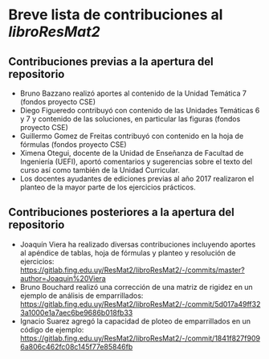 # Breve lista de contribuciones al _libroResMat2_

## Contribuciones previas a la apertura del repositorio

 * Bruno Bazzano realizó aportes al contenido de la Unidad Temática 7 (fondos proyecto CSE)
 * Diego Figueredo contribuyó con contenido de las Unidades Temáticas 6 y 7 y contenido de las soluciones, en particular las figuras (fondos proyecto CSE)
 * Guillermo Gomez de Freitas contribuyó con contenido en la hoja de fórmulas  (fondos proyecto CSE)
 * Ximena Otegui, docente de la Unidad de Enseñanza de Facultad de Ingeniería (UEFI), aportó comentarios y sugerencias sobre el texto del curso así como también de la Unidad Curricular.
 * Los docentes ayudantes de ediciones previas al año 2017 realizaron el planteo de la mayor parte de los ejercicios prácticos.

## Contribuciones posteriores a la apertura del repositorio

 * Joaquín Viera ha realizado diversas contribuciones incluyendo aportes al apéndice de tablas, hoja de fórmulas y planteo y resolución de ejercicios: https://gitlab.fing.edu.uy/ResMat2/libroResMat2/-/commits/master?author=Joaquin%20Viera
 * Bruno Bouchard realizó una corrección de una matriz de rigidez en un ejemplo de análisis de emparrillados: https://gitlab.fing.edu.uy/ResMat2/libroResMat2/-/commit/5d017a49ff323a1000e1a7aec6be9686b018fb33
 * Ignacio Suarez agregó la capacidad de ploteo de emparrillados en un código de ejemplo: https://gitlab.fing.edu.uy/ResMat2/libroResMat2/-/commit/1841f827f9096a806c462fc08c145f77e85846fb


